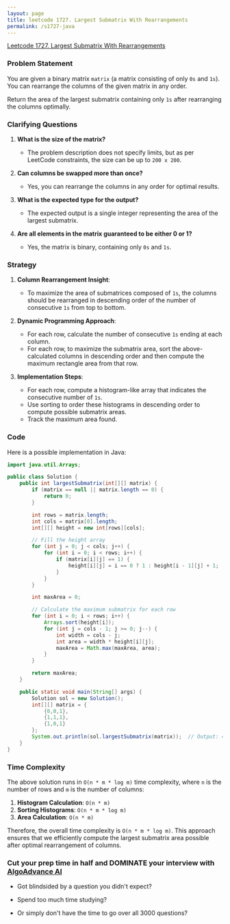 ```yaml
---
layout: page
title: leetcode 1727. Largest Submatrix With Rearrangements
permalink: /s1727-java
---
```

[Leetcode 1727. Largest Submatrix With Rearrangements](https://algoadvance.github.io/algoadvance/l1727)
### Problem Statement

You are given a binary matrix `matrix` (a matrix consisting of only `0s` and `1s`). You can rearrange the columns of the given matrix in any order.

Return the area of the largest submatrix containing only `1s` after rearranging the columns optimally.

### Clarifying Questions

1. **What is the size of the matrix?**
   - The problem description does not specify limits, but as per LeetCode constraints, the size can be up to `200 x 200`.

2. **Can columns be swapped more than once?**
   - Yes, you can rearrange the columns in any order for optimal results.

3. **What is the expected type for the output?**
   - The expected output is a single integer representing the area of the largest submatrix.

4. **Are all elements in the matrix guaranteed to be either 0 or 1?**
   - Yes, the matrix is binary, containing only `0s` and `1s`.

### Strategy

1. **Column Rearrangement Insight**:
   - To maximize the area of submatrices composed of `1s`, the columns should be rearranged in descending order of the number of consecutive `1s` from top to bottom.

2. **Dynamic Programming Approach**:
   - For each row, calculate the number of consecutive `1s` ending at each column.
   - For each row, to maximize the submatrix area, sort the above-calculated columns in descending order and then compute the maximum rectangle area from that row.

3. **Implementation Steps**:
   - For each row, compute a histogram-like array that indicates the consecutive number of `1s`.
   - Use sorting to order these histograms in descending order to compute possible submatrix areas.
   - Track the maximum area found.

### Code

Here is a possible implementation in Java:

```java
import java.util.Arrays;

public class Solution {
    public int largestSubmatrix(int[][] matrix) {
        if (matrix == null || matrix.length == 0) {
            return 0;
        }

        int rows = matrix.length;
        int cols = matrix[0].length;
        int[][] height = new int[rows][cols];

        // Fill the height array
        for (int j = 0; j < cols; j++) {
            for (int i = 0; i < rows; i++) {
                if (matrix[i][j] == 1) {
                    height[i][j] = i == 0 ? 1 : height[i - 1][j] + 1;
                }
            }
        }

        int maxArea = 0;

        // Calculate the maximum submatrix for each row
        for (int i = 0; i < rows; i++) {
            Arrays.sort(height[i]);
            for (int j = cols - 1; j >= 0; j--) {
                int width = cols - j;
                int area = width * height[i][j];
                maxArea = Math.max(maxArea, area);
            }
        }

        return maxArea;
    }

    public static void main(String[] args) {
        Solution sol = new Solution();
        int[][] matrix = {
            {0,0,1},
            {1,1,1},
            {1,0,1}
        };
        System.out.println(sol.largestSubmatrix(matrix));  // Output: 4
    }
}
```

### Time Complexity

The above solution runs in `O(n * m * log m)` time complexity, where `n` is the number of rows and `m` is the number of columns:
1. **Histogram Calculation**: `O(n * m)`
2. **Sorting Histograms**: `O(n * m * log m)`
3. **Area Calculation**: `O(n * m)`

Therefore, the overall time complexity is `O(n * m * log m)`. This approach ensures that we efficiently compute the largest submatrix area possible after optimal rearrangement of columns.


### Cut your prep time in half and DOMINATE your interview with [AlgoAdvance AI](https://algoAdvance.com)

- Got blindsided by a question you didn't expect?

- Spend too much time studying?

- Or simply don't have the time to go over all 3000 questions?

